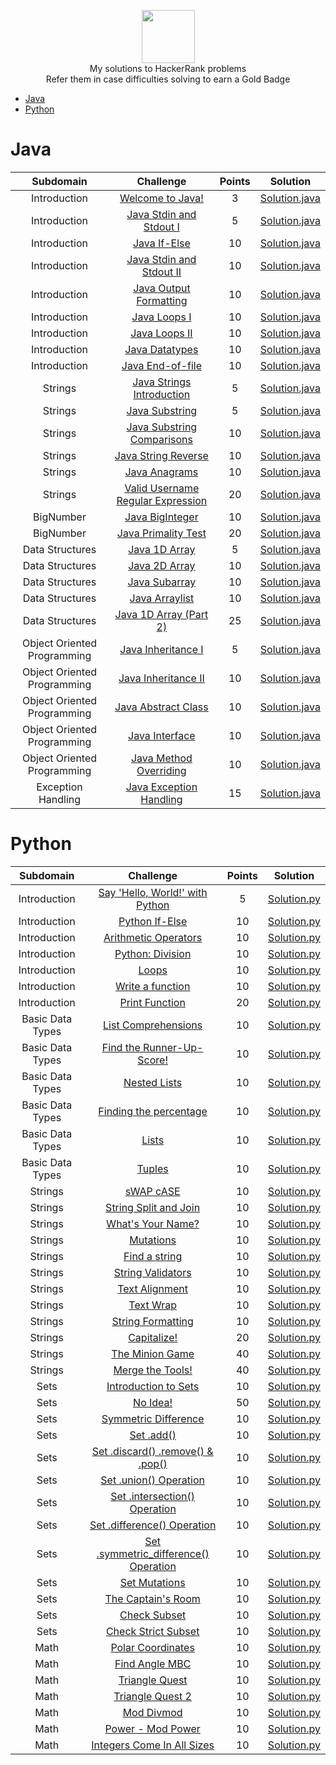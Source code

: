 <p align="center">
    <a href="https://www.hackerrank.com/RodneyShag">
        <img height=85 src="https://d3keuzeb2crhkn.cloudfront.net/hackerrank/assets/styleguide/logo_wordmark-f5c5eb61ab0a154c3ed9eda24d0b9e31.svg">
    </a>
    <br>My solutions to HackerRank problems
    <br>Refer them in case difficulties solving to earn a Gold Badge
</p>

* [Java](#java)
* [Python](#python)

# Java

|          Subdomain          |                                                         Challenge                                                        | Points |                                                                                         Solution                                                                                        |
|:---------------------------:|:------------------------------------------------------------------------------------------------------------------------:|:------:|:---------------------------------------------------------------------------------------------------------------------------------------------------------------------------------------:|
|         Introduction        | [Welcome to Java!](https://www.hackerrank.com/challenges/welcome-to-java)                                                |    3   | [Solution.java](https://github.com/jugal-chauhan/Hackerrank-Solutions/blob/master/Java/Introduction/WelcomeToJava.java)                                                  |
|         Introduction        | [Java Stdin and Stdout I](https://www.hackerrank.com/challenges/java-stdin-and-stdout-1)                                 |    5   | [Solution.java](https://github.com/jugal-chauhan/Hackerrank-Solutions/blob/master/Java/Introduction/JavaStdinStdout_1.java)                                       |
|         Introduction        | [Java If-Else](https://www.hackerrank.com/challenges/java-if-else)                                                       |   10   | [Solution.java](https://github.com/jugal-chauhan/Hackerrank-Solutions/blob/master/Java/Introduction/JavaIfElse.java)                                                        |
|         Introduction        | [Java Stdin and Stdout II](https://www.hackerrank.com/challenges/java-stdin-stdout)                                      |   10   | [Solution.java](https://github.com/jugal-chauhan/Hackerrank-Solutions/blob/master/Java/Introduction/JavaStdinStdout_2.java)                                      |
|         Introduction        | [Java Output Formatting](https://www.hackerrank.com/challenges/java-output-formatting)                                   |   10   | [Solution.java](https://github.com/jugal-chauhan/Hackerrank-Solutions/blob/master/Java/Introduction/JavaOutputFormatting.java)                                            |
|         Introduction        | [Java Loops I](https://www.hackerrank.com/challenges/java-loops-i)                                                       |   10   | [Solution.java](https://github.com/jugal-chauhan/Hackerrank-Solutions/blob/master/Java/Introduction/JavaLoops_1.java)                                                      |
|         Introduction        | [Java Loops II](https://www.hackerrank.com/challenges/java-loops)                                                        |   10   | [Solution.java](https://github.com/jugal-chauhan/Hackerrank-Solutions/blob/master/Java/Introduction/JavaLoops_2.java)                                                     |
|         Introduction        | [Java Datatypes](https://www.hackerrank.com/challenges/java-datatypes)                                                   |   10   | [Solution.java](https://github.com/jugal-chauhan/Hackerrank-Solutions/blob/master/Java/Introduction/JavaDatatypes.java)                                                      |
|         Introduction        | [Java End-of-file](https://www.hackerrank.com/challenges/java-end-of-file)                                               |   10   | [Solution.java](https://github.com/jugal-chauhan/Hackerrank-Solutions/blob/master/Java/Introduction/JavaEndOfFile.java)                          |
|           Strings           | [Java Strings Introduction](https://www.hackerrank.com/challenges/java-strings-introduction)                             |    5   | [Solution.java](https://github.com/jugal-chauhan/Hackerrank-Solutions/blob/master/Java/Strings/JavaStringsIntroduction.java)                                              |
|           Strings           | [Java Substring](https://www.hackerrank.com/challenges/java-substring)                                                   |    5   | [Solution.java](https://github.com/jugal-chauhan/Hackerrank-Solutions/blob/master/Java/Strings/JavaSubstring.java)                                                           |
|           Strings           | [Java Substring Comparisons](https://www.hackerrank.com/challenges/java-string-compare/problem)                                         |   10   | [Solution.java](https://github.com/jugal-chauhan/Hackerrank-Solutions/blob/master/Java/Strings/JavaSubstringComparisons.java)                                                    |
|           Strings           | [Java String Reverse](https://www.hackerrank.com/challenges/java-string-reverse)                                         |   10   | [Solution.java](https://github.com/jugal-chauhan/Hackerrank-Solutions/blob/master/Java/Strings/JavaStringReverse.java)                                                    |
|           Strings           | [Java Anagrams](https://www.hackerrank.com/challenges/java-anagrams)                                                     |   10   | [Solution.java](https://github.com/jugal-chauhan/Hackerrank-Solutions/blob/master/Java/Strings/JavaAnagrams.java)                                                            |
|           Strings           | [Valid Username Regular Expression](https://www.hackerrank.com/challenges/valid-username-checker/problem)                          |   20   | [Solution.java](https://github.com/jugal-chauhan/Hackerrank-Solutions/blob/master/Java/Strings/ValidUsernameRegularExpression.java)                                  |
|          BigNumber          | [Java BigInteger](https://www.hackerrank.com/challenges/java-biginteger)                                                 |   10   | [Solution.java](https://github.com/jugal-chauhan/Hackerrank-Solutions/blob/master/Java/BigNumber/JavaBigInteger.java)                                                        |
|          BigNumber          | [Java Primality Test](https://www.hackerrank.com/challenges/java-primality-test)                                         |   20   | [Solution.java](https://github.com/jugal-chauhan/Hackerrank-Solutions/blob/master/Java/BigNumber/JavaPrimalityTest.java)                                                  |
|       Data Structures       | [Java 1D Array](https://www.hackerrank.com/challenges/java-1d-array-introduction)                                        |    5   | [Solution.java](https://github.com/jugal-chauhan/Hackerrank-Solutions/blob/master/Java/Data%20Structures/Java1DArray.java)                                                |
|       Data Structures       | [Java 2D Array](https://www.hackerrank.com/challenges/java-2d-array)                                                     |   10   | [Solution.java](https://github.com/jugal-chauhan/Hackerrank-Solutions/blob/master/Java/Data%20Structures/Java2DArray.java)                                                |
|       Data Structures       | [Java Subarray](https://www.hackerrank.com/challenges/java-negative-subarray)                                            |   10   | [Solution.java](https://github.com/jugal-chauhan/Hackerrank-Solutions/blob/master/Java/Data%20Structures/JavaSubarray.java)                                                  |
|       Data Structures       | [Java Arraylist](https://www.hackerrank.com/challenges/java-arraylist)                                                   |   10   | [Solution.java](https://github.com/jugal-chauhan/Hackerrank-Solutions/blob/master/Java/Data%20Structures/JavaArraylist.java)                                                 |
|       Data Structures       | [Java 1D Array (Part 2)](https://www.hackerrank.com/challenges/java-1d-array)                                            |   25   | [Solution.java](https://github.com/jugal-chauhan/Hackerrank-Solutions/blob/master/Java/Data%20Structures/Java1DArrayPart2.java)                                   |
| Object Oriented Programming | [Java Inheritance I](https://www.hackerrank.com/challenges/java-inheritance-1)                                           |    5   | [Solution.java](https://github.com/jugal-chauhan/Hackerrank-Solutions/blob/master/Java/Object%20Oriented%20Programming/JavaInheritance1.java)                             |
| Object Oriented Programming | [Java Inheritance II](https://www.hackerrank.com/challenges/java-inheritance-2)                                          |   10   | [Solution.java](https://github.com/jugal-chauhan/Hackerrank-Solutions/blob/master/Java/Object%20Oriented%20Programming/JavaInheritance2.java)                            |
| Object Oriented Programming | [Java Abstract Class](https://www.hackerrank.com/challenges/java-abstract-class)                                         |   10   | [Solution.java](https://github.com/jugal-chauhan/Hackerrank-Solutions/blob/master/Java/Object%20Oriented%20Programming/JavaAbstractClass.java)                            |
| Object Oriented Programming | [Java Interface](https://www.hackerrank.com/challenges/java-interface)                                                   |   10   | [Solution.java](https://github.com/jugal-chauhan/Hackerrank-Solutions/blob/master/Java/Object%20Oriented%20Programming/JavaInterface.java)                                   |
| Object Oriented Programming | [Java Method Overriding](https://www.hackerrank.com/challenges/java-method-overriding)                                   |   10   | [Solution.java](https://github.com/jugal-chauhan/Hackerrank-Solutions/blob/master/Java/Object%20Oriented%20Programming/JavaMethodOverriding.javaq)                         |
|      Exception Handling     | [Java Exception Handling](https://www.hackerrank.com/challenges/java-exception-handling)                                 |   15   | [Solution.java](https://github.com/jugal-chauhan/Hackerrank-Solutions/blob/master/Java/Exception%20Handling/JavaExceptionHandling.java)                                   |


# Python

|          Subdomain          |                                                         Challenge                                                        | Points |                                                                                         Solution                                                                                        |
|:---------------------------:|:------------------------------------------------------------------------------------------------------------------------:|:------:|:---------------------------------------------------------------------------------------------------------------------------------------------------------------------------------------:|
|         Introduction        | [Say 'Hello, World!' with Python](https://www.hackerrank.com/challenges/py-hello-world/problem)                                                |    5   | [Solution.py](https://github.com/jugal-chauhan/Hackerrank-Solutions/blob/master/Python/Introduction/SayHelloWorldWithPython.py)                                                  |
|         Introduction        | [Python If-Else](https://www.hackerrank.com/challenges/py-if-else/problem)                                 |    10   | [Solution.py](https://github.com/jugal-chauhan/Hackerrank-Solutions/blob/master/Python/Introduction/PythonIfElse.py)                                       |
|         Introduction        | [Arithmetic Operators](https://www.hackerrank.com/challenges/python-arithmetic-operators/problem)                                                       |   10   | [Solution.py](https://github.com/jugal-chauhan/Hackerrank-Solutions/blob/master/Python/Introduction/ArithmeticOperators.py)                                                        |
|         Introduction        | [Python: Division](https://www.hackerrank.com/challenges/python-division/problem)                                      |   10   | [Solution.py](https://github.com/jugal-chauhan/Hackerrank-Solutions/blob/master/Python/Introduction/PythonDivision.py)                                      |
|         Introduction        | [Loops](https://www.hackerrank.com/challenges/python-loops/problem)                                   |   10   | [Solution.py](https://github.com/jugal-chauhan/Hackerrank-Solutions/blob/master/Python/Introduction/Loops.py)                                            |
|         Introduction        | [Write a function](https://www.hackerrank.com/challenges/write-a-function/problem)                                                       |   10   | [Solution.py](https://github.com/jugal-chauhan/Hackerrank-Solutions/blob/master/Python/Introduction/WriteAFunction.py)                                                      |
|         Introduction        | [Print Function](https://www.hackerrank.com/challenges/python-print/problem)                                                        |   20   | [Solution.py](https://github.com/jugal-chauhan/Hackerrank-Solutions/blob/master/Python/Introduction/PrintFunction.py)                                                     |
|         Basic Data Types        | [List Comprehensions](https://www.hackerrank.com/challenges/list-comprehensions/problem)                                                   |   10   | [Solution.py](https://github.com/jugal-chauhan/Hackerrank-Solutions/blob/master/Java/Introduction/JavaDatatypes.java)                                                      |
|         Basic Data Types        | [Find the Runner-Up-Score!](https://www.hackerrank.com/challenges/find-second-maximum-number-in-a-list/problem)                                               |   10   | [Solution.py](https://github.com/jugal-chauhan/Hackerrank-Solutions/blob/master/Java/Introduction/JavaEndOfFile.java)                          |
|           Basic Data Types           | [Nested Lists](https://www.hackerrank.com/challenges/nested-list/problem)                             |    10   | [Solution.py](https://github.com/jugal-chauhan/Hackerrank-Solutions/blob/master/Java/Strings/JavaStringsIntroduction.java)                                              |
|           Basic Data Types           | [Finding the percentage](https://www.hackerrank.com/challenges/finding-the-percentage/problem)                                                   |    10   | [Solution.py](https://github.com/jugal-chauhan/Hackerrank-Solutions/blob/master/Java/Strings/JavaSubstring.java)                                                           |
|           Basic Data Types           | [Lists](https://www.hackerrank.com/challenges/python-lists/problem)                                         |   10   | [Solution.py](https://github.com/jugal-chauhan/Hackerrank-Solutions/blob/master/Java/Strings/JavaSubstringComparisons.java)                                                    |
|           Basic Data Types           | [Tuples](https://www.hackerrank.com/challenges/python-tuples/problem)                                         |   10   | [Solution.py](https://github.com/jugal-chauhan/Hackerrank-Solutions/blob/master/Java/Strings/JavaStringReverse.java)                                                    |
|           Strings           | [sWAP cASE](https://www.hackerrank.com/challenges/swap-case/problem)                                                     |   10   | [Solution.py](https://github.com/jugal-chauhan/Hackerrank-Solutions/blob/master/Java/Strings/JavaAnagrams.java)                                                            |
|           Strings           | [String Split and Join](https://www.hackerrank.com/challenges/python-string-split-and-join/problem)                          |   10   | [Solution.py](https://github.com/jugal-chauhan/Hackerrank-Solutions/blob/master/Java/Strings/ValidUsernameRegularExpression.java)                                  |
|          Strings          | [What's Your Name?](https://www.hackerrank.com/challenges/whats-your-name/problem)                                                 |   10   | [Solution.py](https://github.com/jugal-chauhan/Hackerrank-Solutions/blob/master/Java/BigNumber/JavaBigInteger.java)                                                        |
|          Strings          | [Mutations](https://www.hackerrank.com/challenges/python-mutations/problem)                                         |   10   | [Solution.py](https://github.com/jugal-chauhan/Hackerrank-Solutions/blob/master/Java/BigNumber/JavaPrimalityTest.java)                                                  |
|          Strings          | [Find a string](https://www.hackerrank.com/challenges/find-a-string/problem)                                        |    10   | [Solution.py](https://github.com/jugal-chauhan/Hackerrank-Solutions/blob/master/Java/Data%20Structures/Java1DArray.java)                                                |
|          Strings          | [String Validators](https://www.hackerrank.com/challenges/string-validators/problem)                                                     |   10   | [Solution.py](https://github.com/jugal-chauhan/Hackerrank-Solutions/blob/master/Java/Data%20Structures/Java2DArray.java)                                                |
|          Strings          | [Text Alignment](https://www.hackerrank.com/challenges/text-alignment/problem)                                            |   10   | [Solution.py](https://github.com/jugal-chauhan/Hackerrank-Solutions/blob/master/Java/Data%20Structures/JavaSubarray.java)                                                  |
|          Strings          | [Text Wrap](https://www.hackerrank.com/challenges/text-wrap/problem)                                                   |   10   | [Solution.py](https://github.com/jugal-chauhan/Hackerrank-Solutions/blob/master/Java/Data%20Structures/JavaArraylist.java)                                                 |
|          Strings          | [String Formatting](https://www.hackerrank.com/challenges/python-string-formatting/problem)                                            |   10   | [Solution.py](https://github.com/jugal-chauhan/Hackerrank-Solutions/blob/master/Java/Data%20Structures/Java1DArrayPart2.java)                                   |
|          Strings          | [Capitalize!](https://www.hackerrank.com/challenges/capitalize/problem)                                           |    20   | [Solution.py](https://github.com/jugal-chauhan/Hackerrank-Solutions/blob/master/Java/Object%20Oriented%20Programming/JavaInheritance1.java)                             |
|          Strings          | [The Minion Game](https://www.hackerrank.com/challenges/the-minion-game/problem)                                          |   40   | [Solution.py](https://github.com/jugal-chauhan/Hackerrank-Solutions/blob/master/Java/Object%20Oriented%20Programming/JavaInheritance2.java)                            |
|          Strings          | [Merge the Tools!](https://www.hackerrank.com/challenges/merge-the-tools/problem)                                         |   40   | [Solution.py](https://github.com/jugal-chauhan/Hackerrank-Solutions/blob/master/Java/Object%20Oriented%20Programming/JavaAbstractClass.java)                            |
|          Sets          | [Introduction to Sets](https://www.hackerrank.com/challenges/py-introduction-to-sets/problem)                                                   |   10   | [Solution.py](https://github.com/jugal-chauhan/Hackerrank-Solutions/blob/master/Java/Object%20Oriented%20Programming/JavaInterface.java)                                   |
|          Sets          | [No Idea!](https://www.hackerrank.com/challenges/no-idea/problem)                                                   |   50   | [Solution.py](https://github.com/jugal-chauhan/Hackerrank-Solutions/blob/master/Java/Object%20Oriented%20Programming/JavaInterface.java)                                   |
|          Sets          | [Symmetric Difference](https://www.hackerrank.com/challenges/symmetric-difference/problem)                                                   |   10   | [Solution.py](https://github.com/jugal-chauhan/Hackerrank-Solutions/blob/master/Java/Object%20Oriented%20Programming/JavaInterface.java)                                   |
|          Sets          | [Set .add()](https://www.hackerrank.com/challenges/py-set-add/problem)                                                   |   10   | [Solution.py](https://github.com/jugal-chauhan/Hackerrank-Solutions/blob/master/Java/Object%20Oriented%20Programming/JavaInterface.java)                                   |
|          Sets          | [Set .discard() .remove() & .pop()](https://www.hackerrank.com/challenges/py-set-discard-remove-pop/problem)                                                   |   10   | [Solution.py](https://github.com/jugal-chauhan/Hackerrank-Solutions/blob/master/Java/Object%20Oriented%20Programming/JavaInterface.java)                                   |
|          Sets          | [Set .union() Operation](https://www.hackerrank.com/challenges/py-set-union/problem)                                                   |   10   | [Solution.py](https://github.com/jugal-chauhan/Hackerrank-Solutions/blob/master/Java/Object%20Oriented%20Programming/JavaInterface.java)                                   |
|          Sets          | [Set .intersection() Operation](https://www.hackerrank.com/challenges/py-set-intersection-operation/problem)                                                   |   10   | [Solution.py](https://github.com/jugal-chauhan/Hackerrank-Solutions/blob/master/Java/Object%20Oriented%20Programming/JavaInterface.java)                                   |
|          Sets          | [Set .difference() Operation](https://www.hackerrank.com/challenges/py-set-difference-operation/problem)                                                   |   10   | [Solution.py](https://github.com/jugal-chauhan/Hackerrank-Solutions/blob/master/Java/Object%20Oriented%20Programming/JavaInterface.java)                                   |
|          Sets          | [Set .symmetric_difference() Operation](https://www.hackerrank.com/challenges/py-set-symmetric-difference-operation/problem)                                                |   10   | [Solution.py](https://github.com/jugal-chauhan/Hackerrank-Solutions/blob/master/Java/Object%20Oriented%20Programming/JavaInterface.java)                                   |
|          Sets          | [Set Mutations](https://www.hackerrank.com/challenges/py-set-mutations/problem)                                                   |   10   | [Solution.py](https://github.com/jugal-chauhan/Hackerrank-Solutions/blob/master/Java/Object%20Oriented%20Programming/JavaInterface.java)                                   |
|          Sets          | [The Captain's Room](https://www.hackerrank.com/challenges/py-the-captains-room/problem)                                                   |   10   | [Solution.py](https://github.com/jugal-chauhan/Hackerrank-Solutions/blob/master/Java/Object%20Oriented%20Programming/JavaInterface.java)                                   |
|          Sets          | [Check Subset](https://www.hackerrank.com/challenges/py-check-subset/problem)                                                   |   10   | [Solution.py](https://github.com/jugal-chauhan/Hackerrank-Solutions/blob/master/Java/Object%20Oriented%20Programming/JavaInterface.java)                                   |
|          Sets          | [Check Strict Subset](https://www.hackerrank.com/challenges/py-check-strict-superset/problem)                                                   |   10   | [Solution.py](https://github.com/jugal-chauhan/Hackerrank-Solutions/blob/master/Java/Object%20Oriented%20Programming/JavaInterface.java)                                   |
|          Math          | [Polar Coordinates](https://www.hackerrank.com/challenges/polar-coordinates/problem)                                                   |   10   | [Solution.py](https://github.com/jugal-chauhan/Hackerrank-Solutions/blob/master/Java/Object%20Oriented%20Programming/JavaInterface.java)                                   |
|          Math          | [Find Angle MBC](https://www.hackerrank.com/challenges/find-angle/problem)                                                   |   10   | [Solution.py](https://github.com/jugal-chauhan/Hackerrank-Solutions/blob/master/Java/Object%20Oriented%20Programming/JavaInterface.java)                                   |
|          Math          | [Triangle Quest](https://www.hackerrank.com/challenges/python-quest-1/problem)                                                   |   10   | [Solution.py](https://github.com/jugal-chauhan/Hackerrank-Solutions/blob/master/Java/Object%20Oriented%20Programming/JavaInterface.java)                                   |
|          Math          | [Triangle Quest 2](https://www.hackerrank.com/challenges/triangle-quest-2/problem)                                                   |   10   | [Solution.py](https://github.com/jugal-chauhan/Hackerrank-Solutions/blob/master/Java/Object%20Oriented%20Programming/JavaInterface.java)                                   |
|          Math          | [Mod Divmod](https://www.hackerrank.com/challenges/python-mod-divmod/problem)                                                   |   10   | [Solution.py](https://github.com/jugal-chauhan/Hackerrank-Solutions/blob/master/Java/Object%20Oriented%20Programming/JavaInterface.java)                                   |
|          Math          | [Power - Mod Power](https://www.hackerrank.com/challenges/python-power-mod-power/problem)                                                   |   10   | [Solution.py](https://github.com/jugal-chauhan/Hackerrank-Solutions/blob/master/Java/Object%20Oriented%20Programming/JavaInterface.java)                                   |
|          Math          | [Integers Come In All Sizes](https://www.hackerrank.com/challenges/python-integers-come-in-all-sizes/problem)                                                   |   10   | [Solution.py](https://github.com/jugal-chauhan/Hackerrank-Solutions/blob/master/Java/Object%20Oriented%20Programming/JavaInterface.java)                                   |
